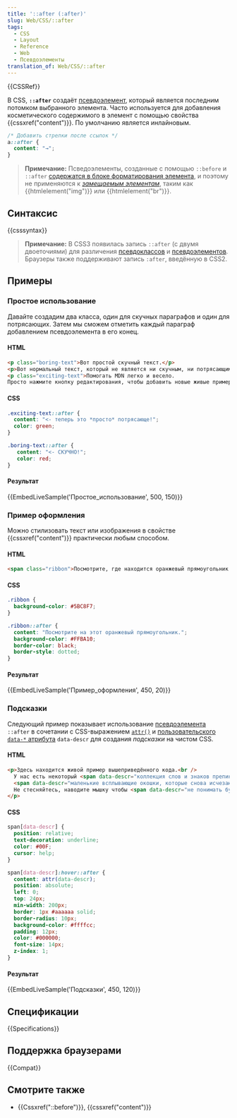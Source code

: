 ```yaml
---
title: '::after (:after)'
slug: Web/CSS/::after
tags:
  - CSS
  - Layout
  - Reference
  - Web
  - Псевдоэлементы
translation_of: Web/CSS/::after
---
```


{{CSSRef}}

В CSS, **`::after`** создаёт [псевдоэлемент](/ru/docs/Web/CSS/Pseudo-elements), который является последним потомком выбранного элемента. Часто используется для добавления косметического содержимого в элемент с помощью свойства {{cssxref("content")}}. По умолчанию является инлайновым.

```css
/* Добавить стрелки после ссылок */
a::after {
  content: "→";
}
```

> **Примечание:** Псведоэлементы, созданные с помощью `::before` и `::after` [содержатся в блоке форматирования элемента](https://www.w3.org/TR/CSS2/generate.html#before-after-content), и поэтому не применяются к _[замещаемым элементам](/ru/docs/Web/CSS/Replaced_element)_, таким как {{htmlelement("img")}} или {{htmlelement("br")}}.

## Синтаксис

{{csssyntax}}

> **Примечание:** В CSS3 появилась запись `::after` (с двумя двоеточиями) для различения [псевдоклассов](/ru/docs/Web/CSS/Псевдо-классы) и [псевдоэлементов](/ru/docs/Web/CSS/Pseudo-elements). Браузеры также поддерживают запись `:after`, введённую в CSS2.

## Примеры

### Простое использование

Давайте создадим два класса, один для скучных параграфов и один для потрясающих. Затем мы сможем отметить каждый параграф добавлением псевдоэлемента в его конец.

#### HTML

```html
<p class="boring-text">Вот простой скучный текст.</p>
<p>Вот нормальный текст, который не является ни скучным, ни потрясающим.</p>
<p class="exciting-text">Помогать MDN легко и весело.
Просто нажмите кнопку редактирования, чтобы добавить новые живые примеры, или улучшить существующие примеры.</p>
```

#### CSS

```css
.exciting-text::after {
  content: "<- теперь это *просто* потрясающе!";
  color: green;
}

.boring-text::after {
   content: "<- СКУЧНО!";
   color: red;
}
```

#### Результат

{{EmbedLiveSample('Простое_использование', 500, 150)}}

### Пример оформления

Можно стилизовать текст или изображения в свойстве {{cssxref("content")}} практически любым способом.

#### HTML

```html
<span class="ribbon">Посмотрите, где находится оранжевый прямоугольник.</span>
```

#### CSS

```css
.ribbon {
  background-color: #5BC8F7;
}

.ribbon::after {
  content: "Посмотрите на этот оранжевый прямоугольник.";
  background-color: #FFBA10;
  border-color: black;
  border-style: dotted;
}
```

#### Результат

{{EmbedLiveSample('Пример_оформления', 450, 20)}}

### Подсказки

Следующий пример показывает использование [псевдоэлемента](/ru/docs/Web/CSS/Pseudo-elements) `::after` в сочетании с CSS-выражением [`attr()`](/ru/docs/Web/CSS/attr) и [пользовательского `data-*` атрибута](/ru/docs/Web/HTML/Global_attributes#attr-dataset) `data-descr` для создания _подсказки_ на чистом CSS.

#### HTML

```html
<p>Здесь находится живой пример вышеприведённого кода.<br />
  У нас есть некоторый <span data-descr="коллекция слов и знаков препинаний">текст</span> здесь с несколькими
  <span data-descr="маленькие всплывающие окошки, которые снова исчезают">подсказками</span>.<br />
  Не стесняйтесь, наводите мышку чтобы <span data-descr="не понимать буквально">взглянуть</span>.
</p>
```

#### CSS

```css
span[data-descr] {
  position: relative;
  text-decoration: underline;
  color: #00F;
  cursor: help;
}

span[data-descr]:hover::after {
  content: attr(data-descr);
  position: absolute;
  left: 0;
  top: 24px;
  min-width: 200px;
  border: 1px #aaaaaa solid;
  border-radius: 10px;
  background-color: #ffffcc;
  padding: 12px;
  color: #000000;
  font-size: 14px;
  z-index: 1;
}
```

#### Результат

{{EmbedLiveSample('Подсказки', 450, 120)}}

## Спецификации

{{Specifications}}

## Поддержка браузерами

{{Compat}}

## Смотрите также

- {{Cssxref("::before")}}, {{cssxref("content")}}
